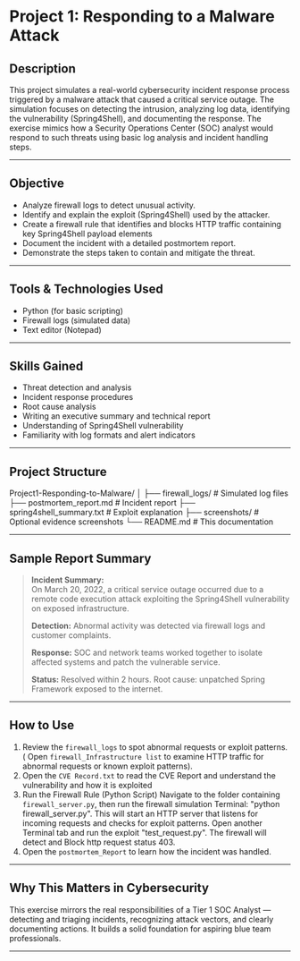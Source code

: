 # Project 1: Responding to a Malware Attack

## Description

This project simulates a real-world cybersecurity incident response process triggered by a malware attack that caused a critical service outage. The simulation focuses on detecting the intrusion, analyzing log data, identifying the vulnerability (Spring4Shell), and documenting the response. The exercise mimics how a Security Operations Center (SOC) analyst would respond to such threats using basic log analysis and incident handling steps.

---

## Objective

- Analyze firewall logs to detect unusual activity.
- Identify and explain the exploit (Spring4Shell) used by the attacker.
- Create a firewall rule that identifies and blocks HTTP traffic containing key Spring4Shell payload elements
- Document the incident with a detailed postmortem report.
- Demonstrate the steps taken to contain and mitigate the threat.

---

## Tools & Technologies Used

- Python (for basic scripting)
- Firewall logs (simulated data)
- Text editor (Notepad)

---

## Skills Gained

- Threat detection and analysis
- Incident response procedures
- Root cause analysis
- Writing an executive summary and technical report
- Understanding of Spring4Shell vulnerability
- Familiarity with log formats and alert indicators

---

## Project Structure
Project1-Responding-to-Malware/
│
├── firewall_logs/ # Simulated log files
├── postmortem_report.md # Incident report
├── spring4shell_summary.txt # Exploit explanation
├── screenshots/ # Optional evidence screenshots
└── README.md # This documentation


---

## Sample Report Summary

> **Incident Summary:**  
> On March 20, 2022, a critical service outage occurred due to a remote code execution attack exploiting the Spring4Shell vulnerability on exposed infrastructure.  
>  
> **Detection:** Abnormal activity was detected via firewall logs and customer complaints.  
>  
> **Response:** SOC and network teams worked together to isolate affected systems and patch the vulnerable service.  
>  
> **Status:** Resolved within 2 hours. Root cause: unpatched Spring Framework exposed to the internet.

---

## How to Use

1. Review the `firewall_logs` to spot abnormal requests or exploit patterns. ( Open `firewall_Infrastructure list` to examine HTTP traffic for abnormal requests or known exploit patterns).
2. Open the `CVE Record.txt` to read the CVE Report and understand the vulnerability and how it is exploited
3. Run the Firewall Rule (Python Script) Navigate to the folder containing `firewall_server.py`, then run the firewall simulation Terminal: "python firewall_server.py". This will start an HTTP server that listens for incoming requests and checks for exploit patterns. Open another Terminal tab and run the exploit "test_request.py". The firewall will detect and Block http request status 403.
4. Open the `postmortem_Report` to learn how the incident was handled.

---

## Why This Matters in Cybersecurity

This exercise mirrors the real responsibilities of a Tier 1 SOC Analyst — detecting and triaging incidents, recognizing attack vectors, and clearly documenting actions. It builds a solid foundation for aspiring blue team professionals.

---



